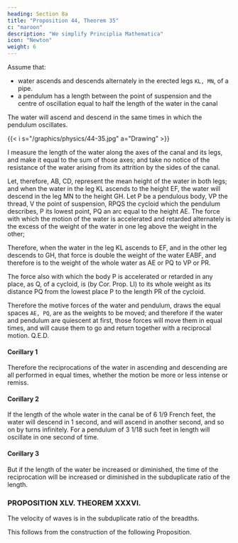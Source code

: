 ```yaml
---
heading: Section 8a
title: "Proposition 44, Theorem 35"
c: "maroon"
description: "We simplify Principlia Mathematica"
icon: "Newton"
weight: 6
---
```




Assume that:
- water ascends and descends alternately in the erected legs `KL, MN`, of a pipe.
- a pendulum has a length between the point of suspension and the centre of oscillation equal to half the length of the water in the canal

The water will ascend and descend in the same times in which the pendulum oscillates.

{{< i s="/graphics/physics/44-35.jpg" a="Drawing" >}}


I measure the length of the water along the axes of the canal and its legs, and make it equal to the sum of those axes; and take no notice of the resistance of the water arising from its attrition by the sides of the canal.

Let, therefore, AB, CD, represent the mean height of the water in both legs; and when the water in the leg KL ascends to the height EF, the water will descend in the leg MN to the height GH. Let P be a pendulous body, VP the thread, V the point of suspension, RPQS the cycloid which the pendulum describes, P its lowest point, PQ an arc equal to the height AE. The force with which the motion of the water is accelerated and retarded alternately is the excess of the weight of the water in one leg above the weight in the other;

Therefore, when the water in the leg KL ascends to EF, and in the other leg descends to GH, that force is double the weight of the water EABF, and therefore is to the weight of the whole water as AE or PQ to VP or PR. 

The force also with which the body P is accelerated or retarded in any place, as Q, of a cycloid, is (by Cor. Prop. LI) to its whole weight as its distance PQ from the lowest place P to the length PR of the cycloid. 

Therefore the motive forces of the water and pendulum, draws the equal spaces `AE, PQ`, are as the weights to be moved; and therefore if the water and pendulum are quiescent at first, those forces will move them in equal times, and will cause them to go and return together with a reciprocal motion.   Q.E.D.


#### Corillary 1

Therefore the reciprocations of the water in ascending and descending are all performed in equal times, whether the motion be more or less intense or remiss.

#### Corillary 2

If the length of the whole water in the canal be of 6 1/9 French feet, the water will descend in 1 second, and will ascend in another second, and so on by turns infinitely. For a pendulum of 3 1/18 such feet in length will oscillate in one second of time.

#### Corillary 3

But if the length of the water be increased or diminished, the time of the reciprocation will be increased or diminished in the subduplicate ratio of the length.


### PROPOSITION XLV. THEOREM XXXVI.

The velocity of waves is in the subduplicate ratio of the breadths.

This follows from the construction of the following Proposition.

